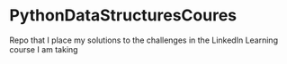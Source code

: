 # PythonDataStructuresCoures
Repo that I place my solutions to the challenges in the LinkedIn Learning course I am taking
